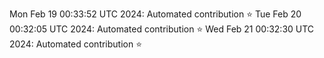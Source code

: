 
Mon Feb 19 00:33:52 UTC 2024: Automated contribution ⭐
Tue Feb 20 00:32:05 UTC 2024: Automated contribution ⭐
Wed Feb 21 00:32:30 UTC 2024: Automated contribution ⭐
